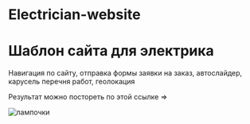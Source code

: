 # Electrician-website

<h1>Шаблон сайта для электрика</h1>
<p>Навигация по сайту, отправка формы заявки на заказ, автослайдер, карусель перечня работ, геолокация</p>
<p>Результат можно постореть по этой ссылке =></p>
<a href=" https://olesyaasanova88.github.io/Electrician-website/"></a>
<img src="https://encrypted-tbn0.gstatic.com/images?q=tbn:ANd9GcQLo_abic22KqTluhkSZumlUA0yr_bU5jsLbA&usqp=CAU" alt="лампочки" />
